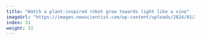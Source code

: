 ```yaml
---
title: "Watch a plant-inspired robot grow towards light like a vine"
imageUrl: "https://images.newscientist.com/wp-content/uploads/2024/01/18162943/SEI_187761517.jpg?width=600"
index: 31
weight: 31
---
```

